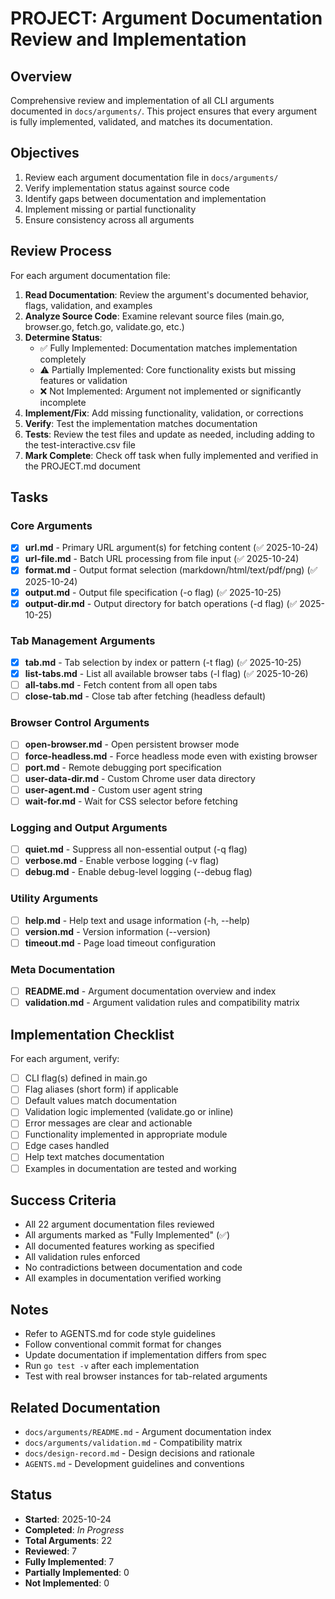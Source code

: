 # PROJECT: Argument Documentation Review and Implementation

## Overview

Comprehensive review and implementation of all CLI arguments documented in `docs/arguments/`. This project ensures that every argument is fully implemented, validated, and matches its documentation.

## Objectives

1. Review each argument documentation file in `docs/arguments/`
2. Verify implementation status against source code
3. Identify gaps between documentation and implementation
4. Implement missing or partial functionality
5. Ensure consistency across all arguments

## Review Process

For each argument documentation file:

1. **Read Documentation**: Review the argument's documented behavior, flags, validation, and examples
2. **Analyze Source Code**: Examine relevant source files (main.go, browser.go, fetch.go, validate.go, etc.)
3. **Determine Status**:
   - ✅ Fully Implemented: Documentation matches implementation completely
   - ⚠️ Partially Implemented: Core functionality exists but missing features or validation
   - ❌ Not Implemented: Argument not implemented or significantly incomplete
4. **Implement/Fix**: Add missing functionality, validation, or corrections
5. **Verify**: Test the implementation matches documentation
6. **Tests**: Review the test files and update as needed, including adding to the test-interactive.csv file
7. **Mark Complete**: Check off task when fully implemented and verified in the PROJECT.md document

## Tasks

### Core Arguments

- [x] **url.md** - Primary URL argument(s) for fetching content (✅ 2025-10-24)
- [x] **url-file.md** - Batch URL processing from file input (✅ 2025-10-24)
- [x] **format.md** - Output format selection (markdown/html/text/pdf/png) (✅ 2025-10-24)
- [x] **output.md** - Output file specification (-o flag) (✅ 2025-10-25)
- [x] **output-dir.md** - Output directory for batch operations (-d flag) (✅ 2025-10-25)

### Tab Management Arguments

- [x] **tab.md** - Tab selection by index or pattern (-t flag) (✅ 2025-10-25)
- [x] **list-tabs.md** - List all available browser tabs (-l flag) (✅ 2025-10-26)
- [ ] **all-tabs.md** - Fetch content from all open tabs
- [ ] **close-tab.md** - Close tab after fetching (headless default)

### Browser Control Arguments

- [ ] **open-browser.md** - Open persistent browser mode
- [ ] **force-headless.md** - Force headless mode even with existing browser
- [ ] **port.md** - Remote debugging port specification
- [ ] **user-data-dir.md** - Custom Chrome user data directory
- [ ] **user-agent.md** - Custom user agent string
- [ ] **wait-for.md** - Wait for CSS selector before fetching

### Logging and Output Arguments

- [ ] **quiet.md** - Suppress all non-essential output (-q flag)
- [ ] **verbose.md** - Enable verbose logging (-v flag)
- [ ] **debug.md** - Enable debug-level logging (--debug flag)

### Utility Arguments

- [ ] **help.md** - Help text and usage information (-h, --help)
- [ ] **version.md** - Version information (--version)
- [ ] **timeout.md** - Page load timeout configuration

### Meta Documentation

- [ ] **README.md** - Argument documentation overview and index
- [ ] **validation.md** - Argument validation rules and compatibility matrix

## Implementation Checklist

For each argument, verify:

- [ ] CLI flag(s) defined in main.go
- [ ] Flag aliases (short form) if applicable
- [ ] Default values match documentation
- [ ] Validation logic implemented (validate.go or inline)
- [ ] Error messages are clear and actionable
- [ ] Functionality implemented in appropriate module
- [ ] Edge cases handled
- [ ] Help text matches documentation
- [ ] Examples in documentation are tested and working

## Success Criteria

- All 22 argument documentation files reviewed
- All arguments marked as "Fully Implemented" (✅)
- All documented features working as specified
- All validation rules enforced
- No contradictions between documentation and code
- All examples in documentation verified working

## Notes

- Refer to AGENTS.md for code style guidelines
- Follow conventional commit format for changes
- Update documentation if implementation differs from spec
- Run `go test -v` after each implementation
- Test with real browser instances for tab-related arguments

## Related Documentation

- `docs/arguments/README.md` - Argument documentation index
- `docs/arguments/validation.md` - Compatibility matrix
- `docs/design-record.md` - Design decisions and rationale
- `AGENTS.md` - Development guidelines and conventions

## Status

- **Started**: 2025-10-24
- **Completed**: _In Progress_
- **Total Arguments**: 22
- **Reviewed**: 7
- **Fully Implemented**: 7
- **Partially Implemented**: 0
- **Not Implemented**: 0
